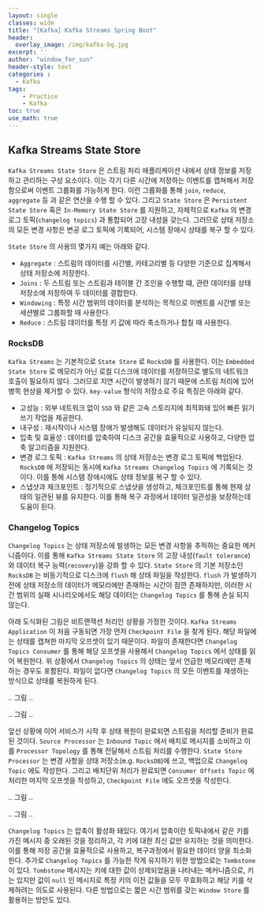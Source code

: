 ```yaml
--- 
layout: single
classes: wide
title: "[Kafka] Kafka Streams Spring Boot"
header:
  overlay_image: /img/kafka-bg.jpg
excerpt: ''
author: "window_for_sun"
header-style: text
categories :
  - Kafka
tags:
    - Practice
    - Kafka
toc: true
use_math: true
---  
```


## Kafka Streams State Store
`Kafka Streams State Store` 은 스트림 처리 애플리케이션 내에서 상태 정보를 저장하고 관리하는 구성 요소이다. 
이는 각기 다른 시간에 저장하는 이벤트를 캡쳐해서 저장함으로써 이벤트 그룹화를 가능하게 한다. 
이런 그룹화를 통해 `join`, `reduce`, `aggregate` 등 과 같은 연산을 수행 할 수 있다. 
그리고 `State Store` 은 `Persistent State Store` 혹은 `In-Memory State Store` 를 지원하고, 
자체적으로 `Kafka` 의 변경 로그 토픽(`changelog topics`) 과 통합되어 고장 내성을 갖는다. 
그러므로 상태 저장소의 모든 변경 사항은 변공 로그 토픽에 기록되어, 시스템 장애시 상태를 복구 할 수 있다.  

`State Store` 의 사용의 몇가지 예는 아래와 같다. 

- `Aggregate` : 스트림의 데이터를 시간별, 카테고리별 등 다양한 기준으로 집계해서 상태 저장소에 저장한다. 
- `Joins` : 두 스트림 또는 스트림과 테이블 간 조인을 수행할 떄, 관련 데이터를 상태 저장소에 저장하여 두 데이터를 결합한다. 
- `Windowing` : 특정 시간 범위의 데이터를 분석하는 목적으로 이벤트를 시간별 또는 세션별로 그룹화할 때 사용한다. 
- `Reduce` : 스트림 데이터를 특정 키 값에 따라 축소하거나 합칠 때 사용한다. 


### RocksDB
`Kafka Streams` 는 기본적으로 `State Store` 로 `RocksDB` 를 사용한다. 
이는 `Embedded State Store` 로 메모리가 아닌 로컬 디스크에 데이터를 저장하므로 별도의 네트워크 호출이 필요하지 않다. 
그러므로 지연 시간이 발생하기 않기 때문에 스트림 처리에 있어 병목 현상을 제거할 수 있다. 
`key-value` 형식의 저장소로 주요 특징은 아래와 같다.  

- 고성능 : 외부 네트워크 없이 `SSD` 와 같은 고속 스토리지에 최적화돼 있어 빠른 읽기 쓰기 작업을 제공한다.  
- 내구성 : 재시작이나 시스템 장애가 발생해도 데이터가 유실되지 않는다. 
- 입축 및 효율성 : 데이터를 압축하여 디스크 공간을 효율적으로 사용하고, 다양한 압축 알고리즘을 지원한다. 
- 변경 로그 토픽 : `Kafka Streams` 의 상태 저장소는 변경 로그 토픽에 백업된다. `RocksDB` 에 저장되는 동시에 `Kafka Streams Changelog Topics` 에 기록되는 것이다. 이를 통해 시스템 장애시에도 상태 정보를 복구 할 수 있다. 
- 스냅샷과 체크포인트 : 정기적으로 스냅샷을 생성하고, 체크포인트를 통해 현재 상태의 일관된 뷰를 유지한다. 이를 통해 복구 과정에서 데이터 일관성을 보장하는데 도움이 된다.  



### Changelog Topics
`Changelog Topics` 는 상태 저장소에 발생하는 모든 변경 사항을 추적하는 중요한 메커니즘이다. 
이를 통해 `Kafka Streams State Store` 의 고장 내성(`fault tolerance`) 와 데이터 복구 능력(`recovery`)을 강화 할 수 있다. 
`State Store` 의 기본 저장소인 `RocksDB` 는 비동기적으로 디스크에 `flush` 해 상태 파일을 작성한다. 
`flush` 가 발생하기 전에 상태 저장소의 데이터가 메모리에만 존재하는 시간이 잠깐 존재하지만, 
이러한 시간 범위의 실패 시나리오에서도 해당 데이터는 `Changelog Topics` 를 통해 손실 되지 않는다.  

아래 도식화된 그림은 비트랜잭션 처리인 상황을 가정한 것이다. 
`Kafka Streams Application` 이 처음 구동되면 가장 먼저 `Checkpoint File` 을 찾게 된다. 
해당 파일에는 상태를 캡쳐한 마지막 오프셋이 있기 때문이다. 
파일이 존재한다면 `Changelog Topics Consumer` 를 통해 해당 오프셋을 사용해서 `Changelog Topics` 에서 상태를 읽어 복원한다. 
위 상황에서 `Changelog Topics` 의 상태는 앞서 언급한 메모리에만 존재하는 경우도 포함된다. 
파일이 없다면 `Changelog Topics` 의 모든 이벤트를 재생하는 방식으로 상태를 복원하게 된다.

.. 그림 ..

.. 그림 ..

앞선 상황에 이어 서비스가 시작 후 상태 복원이 완료되면 스트림을 처리할 준비가 완료된 것이다. 
`Source Processor` 는 `Inbound Topic` 에서 배치로 메시지를 소비하고 이를 `Processor Topology` 를 통해 전달해서 스트림 처리를 수행한다. 
`State Store Processor` 는 변경 사항을 상태 저장소(e.g. `RocksDB`)에 쓰고, 
백업으로 `Changelog Topic` 에도 작성한다. 
그리고 배치단위 처리가 완료되면 `Consumer Offsets Topic` 에 처리한 마지막 오프셋을 작성하고, `Checkpoint File` 에도 오프셋을 작성한다.  


.. 그림 ..

.. 그림 ..

`Changelog Topics` 는 압축이 활성화 돼있다. 
여기서 압축이란 토픽내에서 같은 키를 가진 메시지 중 오래된 것을 정리하고, 각 키에 대한 최신 값만 유지하는 것을 의미한다. 
이를 통해 저장 공간을 효율적으로 사용하고, 복구과정에서 필요한 데이터 양을 최소화한다. 
추가로 `Changelog Topics` 를 가능한 작게 유지하기 위한 방법으로는 `Tombstone` 이 있다. 
`Tombstone` 메시지는 키에 대한 값이 상제되었음을 나타내는 메커니즘으로, 
키는 있지만 값이 `null` 인 메시지로 특정 키의 이전 값들을 모두 무효화하고 해당 키를 삭제하려는 의도로 사용된다. 
다른 방법으로는 짧은 시간 범위를 갖는 `Window Store` 를 활용하는 방안도 있다.  


